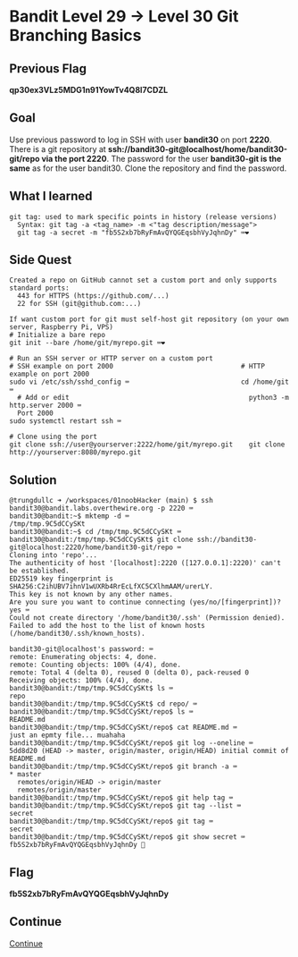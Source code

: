 # Bandit Level 29 → Level 30 Git Branching Basics

## Previous Flag
<b>qp30ex3VLz5MDG1n91YowTv4Q8l7CDZL</b>

## Goal
Use previous password to log in SSH with user <b>bandit30</b> on port <b>2220</b>. There is a git repository at <b>ssh://bandit30-git@localhost/home/bandit30-git/repo via the port 2220</b>. The password for the user <b>bandit30-git is the same</b> as for the user bandit30. Clone the repository and find the password.

## What I learned
```
git tag: used to mark specific points in history (release versions)
  Syntax: git tag -a <tag_name> -m <"tag description/message">
  git tag -a secret -m "fb5S2xb7bRyFmAvQYQGEqsbhVyJqhnDy" ⌨️❤️
```

## Side Quest
```
Created a repo on GitHub cannot set a custom port and only supports standard ports:
  443 for HTTPS (https://github.com/...)
  22 for SSH (git@github.com:...)

If want custom port for git must self-host git repository (on your own server, Raspberry Pi, VPS)
# Initialize a bare repo
git init --bare /home/git/myrepo.git ⌨️❤️

# Run an SSH server or HTTP server on a custom port
# SSH example on port 2000                                # HTTP example on port 2000
sudo vi /etc/ssh/sshd_config ⌨️                            cd /home/git ⌨️
  # Add or edit                                             python3 -m http.server 2000 ⌨️
  Port 2000                               
sudo systemctl restart ssh ⌨️

# Clone using the port
git clone ssh://user@yourserver:2222/home/git/myrepo.git    git clone http://yourserver:8080/myrepo.git
```

## Solution
```
@trungdullc ➜ /workspaces/01noobHacker (main) $ ssh bandit30@bandit.labs.overthewire.org -p 2220 ⌨️
bandit30@bandit:~$ mktemp -d ⌨️
/tmp/tmp.9C5dCCySKt
bandit30@bandit:~$ cd /tmp/tmp.9C5dCCySKt ⌨️
bandit30@bandit:/tmp/tmp.9C5dCCySKt$ git clone ssh://bandit30-git@localhost:2220/home/bandit30-git/repo ⌨️
Cloning into 'repo'...
The authenticity of host '[localhost]:2220 ([127.0.0.1]:2220)' can't be established.
ED25519 key fingerprint is SHA256:C2ihUBV7ihnV1wUXRb4RrEcLfXC5CXlhmAAM/urerLY.
This key is not known by any other names.
Are you sure you want to continue connecting (yes/no/[fingerprint])? yes ⌨️
Could not create directory '/home/bandit30/.ssh' (Permission denied).
Failed to add the host to the list of known hosts (/home/bandit30/.ssh/known_hosts).

bandit30-git@localhost's password: ⌨️
remote: Enumerating objects: 4, done.
remote: Counting objects: 100% (4/4), done.
remote: Total 4 (delta 0), reused 0 (delta 0), pack-reused 0
Receiving objects: 100% (4/4), done.
bandit30@bandit:/tmp/tmp.9C5dCCySKt$ ls ⌨️
repo
bandit30@bandit:/tmp/tmp.9C5dCCySKt$ cd repo/ ⌨️
bandit30@bandit:/tmp/tmp.9C5dCCySKt/repo$ ls ⌨️
README.md
bandit30@bandit:/tmp/tmp.9C5dCCySKt/repo$ cat README.md ⌨️
just an epmty file... muahaha
bandit30@bandit:/tmp/tmp.9C5dCCySKt/repo$ git log --oneline ⌨️
5dd8d20 (HEAD -> master, origin/master, origin/HEAD) initial commit of README.md
bandit30@bandit:/tmp/tmp.9C5dCCySKt/repo$ git branch -a ⌨️
* master
  remotes/origin/HEAD -> origin/master
  remotes/origin/master
bandit30@bandit:/tmp/tmp.9C5dCCySKt/repo$ git help tag ⌨️
bandit30@bandit:/tmp/tmp.9C5dCCySKt/repo$ git tag --list ⌨️
secret
bandit30@bandit:/tmp/tmp.9C5dCCySKt/repo$ git tag ⌨️
secret
bandit30@bandit:/tmp/tmp.9C5dCCySKt/repo$ git show secret ⌨️
fb5S2xb7bRyFmAvQYQGEqsbhVyJqhnDy 🔐
```

## Flag
<b>fb5S2xb7bRyFmAvQYQGEqsbhVyJqhnDy</b>

## Continue
[Continue](/overthewire/Bandit3031.md)